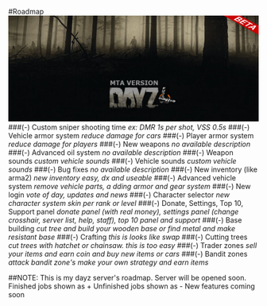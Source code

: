 #Roadmap
![banner](https://raw.githubusercontent.com/muharrem888/mta/master/banner.png)
###(-) Custom sniper shooting time
_ex: DMR 1s per shot, VSS 0.5s_
###(-) Vehicle armor system
_reduce damage for cars_
###(-) Player armor system
_reduce damage for players_
###(-) New weapons
_no available description_
###(-) Advanced oil system
_no available description_
###(-) Weapon sounds
_custom vehicle sounds_
###(-) Vehicle sounds
_custom vehicle sounds_
###(-) Bug fixes
_no available description_
###(-) New inventory (like arma2)
_new inventory easy, dx and useable_
###(-) Advanced vehicle system 
_remove vehicle parts, a dding armor and gear system_
###(-) New login
_vote of day, updates and news_
###(-) Character selector
_new character system skin per rank or level_
###(-) Donate, Settings, Top 10, Support panel
_donate panel (with real money), settings panel (change crosshair, server list, help, staff), top 10 panel and support_
###(-) Base building
_cut tree and build your wooden base or find metal and make resistant base_
###(-) Crafting
_this is looks like swap_
###(-) Cutting trees
_cut trees with hatchet or chainsaw. this is too easy_
###(-) Trader zones
_sell your items and earn coin and buy new items or cars_
###(-) Bandit zones
_attack bandit zone's make your own strategy and earn items_

##NOTE: 
            This is my dayz server's roadmap. Server will be opened soon.
            Finished jobs shown as +
            Unfinished jobs shown as -
            New features coming soon
